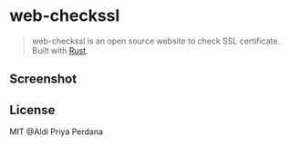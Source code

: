 # web-checkssl

> web-checkssl is an open source website to check SSL certificate. Built with [Rust](https://www.rust-lang.org/).

## Screenshot

## License
MIT @Aldi Priya Perdana
